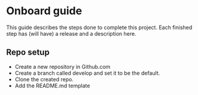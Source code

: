 # Onboard guide

This guide describes the steps done to complete this project. Each finished step has (will have) a release and a description here.

## Repo setup

- Create a new repository in Github.com
- Create a branch called develop and set it to be the default.
- Clone the created repo.
- Add the README.md template
